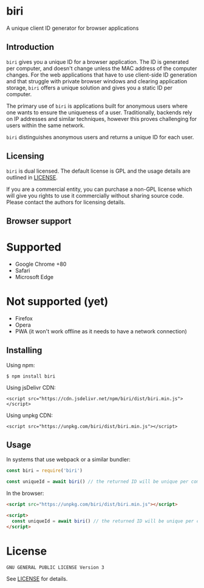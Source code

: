 # biri

A unique client ID generator for browser applications

## Introduction

`biri` gives you a unique ID for a browser application. The ID is generated per computer, and doesn't change unless the MAC address of the computer changes. For the web applications that have to use client-side ID generation and that struggle with private browser windows and clearing application storage, `biri` offers a unique solution and gives you a static ID per computer.

The primary use of `biri` is applications built for anonymous users where one wants to ensure the uniqueness of a user. Traditionally, backends rely on IP addresses and similar techniques, however this proves challenging for users within the same network.

`biri` distinguishes anonymous users and returns a unique ID for each user.

## Licensing

`biri` is dual licensed. The default license is GPL and the usage details are outlined in [LICENSE](LICENSE).

If you are a commercial entity, you can purchase a non-GPL license which will give you rights to use it commercially without sharing source code. Please contact the authors for licensing details.

## Browser support
# Supported
* Google Chrome +80
* Safari
* Microsoft Edge
# Not supported (yet)
* Firefox
* Opera
* PWA (it won't work offline as it needs to have a network connection)


## Installing

Using npm:

```
$ npm install biri
```

Using jsDelivr CDN:

```
<script src="https://cdn.jsdelivr.net/npm/biri/dist/biri.min.js"></script>
```

Using unpkg CDN:

```
<script src="https://unpkg.com/biri/dist/biri.min.js"></script>
```

## Usage

In systems that use webpack or a similar bundler:

```js
const biri = require('biri')

const uniqueId = await biri() // the returned ID will be unique per computer
```

In the browser:

```html
<script src="https://unpkg.com/biri/dist/biri.min.js"></script>

<script>
  const uniqueId = await biri() // the returned ID will be unique per computer
</script>
```

# License

```
GNU GENERAL PUBLIC LICENSE Version 3
```

See [LICENSE](LICENSE) for details.
